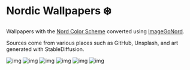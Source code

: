 # Nordic Wallpapers ❄️

Wallpapers with the [Nord Color Scheme](https://github.com/nordtheme/nord) converted using [ImageGoNord](https://github.com/Schrodinger-Hat/ImageGoNord).

Sources come from various places such as GitHub, Unsplash, and art generated with StableDiffusion.

![img](https://i.imgur.com/arvB3UY.jpg)
![img](https://i.imgur.com/h6tCRRy.png)
![img](https://i.imgur.com/29dRue4.png)
![img](https://i.imgur.com/ewn6Inl.png)
![img](https://i.imgur.com/3d1QmPE.png)
![img](https://i.imgur.com/3f4S1eD.png)
